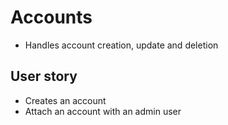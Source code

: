 # Accounts

- Handles account creation, update and deletion

## User story

- Creates an account
- Attach an account with an admin user
